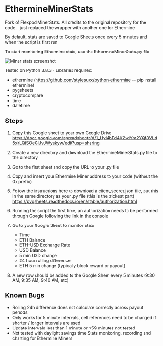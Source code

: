 # EthermineMinerStats
Fork of FlexpoolMinerStats. All credits to the original repository for the code. I just replaced the wrapper with another one for Ethermine

By default, stats are saved to Google Sheets once every 5 minutes and when the script is first run

To start monitoring Ethermine stats, use the EthermineMinerStats.py file

![Miner stats screenshot](/Miner_stats.png)

Tested on Python 3.8.3 - Libraries required:
* ethermine (https://github.com/stylesuxx/python-ethermine -- pip install ethermine)
* pygsheets
* cryptocompare
* time
* datetime

## Steps
1. Copy this Google sheet to your own Google Drive
https://docs.google.com/spreadsheets/d/1_Hyl4bFd4K2xdYm2YQf3VLd5xkLQiSOeGIJvJWyukyw/edit?usp=sharing

1. Create a new directory and download the EthermineMinerStats.py file to the directory

1. Go to the first sheet and copy the URL to your .py file

1. Copy and insert your Ethermine Miner address to your code (without the 0x prefix)

1. Follow the instructions here to download a client_secret.json file, put this in the same directory as your .py file (this is the trickest part)
https://pygsheets.readthedocs.io/en/stable/authorization.html

1. Running the script the first time, an authorization needs to be performed through Google following the link in the console

1. Go to your Google Sheet to monitor stats
    * Time
    * ETH Balance
    * ETH-USD Exchange Rate
    * USD Balance
    * 5 min USD change
    * 24 hour rolling difference
    * ETH 5 min change (typically block reward or payout)

1. A new row should be added to the Google Sheet every 5 minutes (9:30 AM, 9:35 AM, 9:40 AM, etc)


## Known Bugs
* Rolling 24h difference does not calculate correctly across payout periods
* Only works for 5 minute intervals, cell references need to be changed if shorter / longer intervals are used
* Update intervals less than 1 minute or >59 minutes not tested
* Not tested with daylight savings time
Stats monitoring, recording and charting for Ethermine Miners
